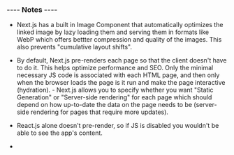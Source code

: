 ### ---- Notes ----

- Next.js has a built in Image Component that automatically optimizes the linked image by lazy loading them and serving them in formats like WebP which offers bettter compression and quality of the images. This also prevents "cumulative layout shifts".

- By default, Next.js pre-renders each page so that the client doesn't have to do it. This helps optimize performance and SEO. Only
  the minimal necessary JS code is associated with each HTML page, and then only when the browser loads the page is it run and make
  the page interactive (hydration). - Next.js allows you to specify whether you want "Static Generation" or "Server-side rendering" for each page which should depend
  on how up-to-date the data on the page needs to be (server-side rendering for pages that require more updates).

- React.js alone doesn't pre-render, so if JS is disabled you wouldn't be able to see the app's content.

-
